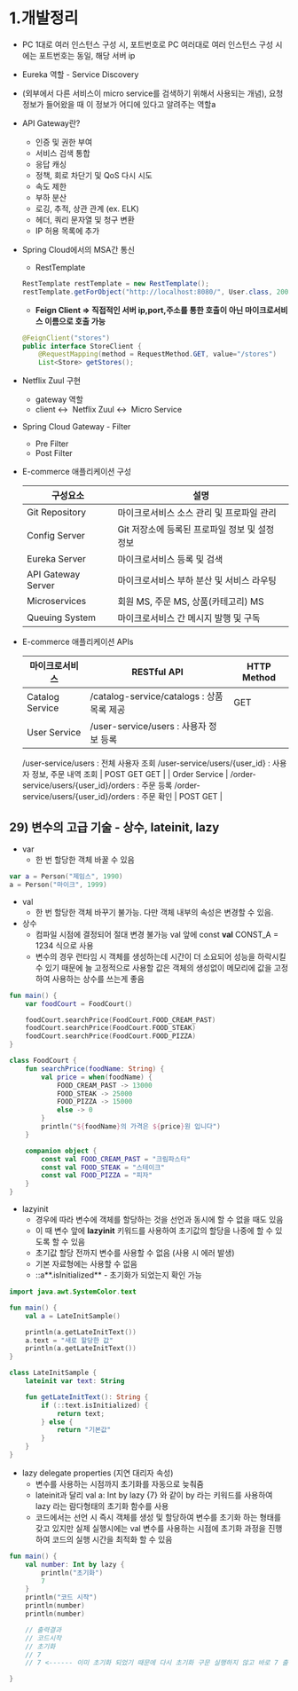 # 1.개발정리

- PC 1대로 여러 인스턴스 구성 시, 포트번호로 PC 여러대로 여러 인스턴스 구성 시에는 포트번호는 동일, 해당 서버 ip
- Eureka 역할 - Service Discovery
- (외부에서 다른 서비스이 micro service를 검색하기 위해서 사용되는 개념), 요청 정보가 들어왔을 때 이 정보가 어디에 있다고 알려주는 역할a
- API Gateway란?
    - 인증 및 권한 부여
    - 서비스 검색 통합
    - 응답 캐싱
    - 정책, 회로 차단기 및 QoS 다시 시도
    - 속도 제한
    - 부하 분산
    - 로깅, 추적, 상관 관계 (ex. ELK)
    - 헤더, 쿼리 문자열 및 청구 변환
    - IP 허용 목록에 추가

- Spring Cloud에서의 MSA간 통신
    - RestTemplate

    ```java
    RestTemplate restTemplate = new RestTemplate();
    restTemplate.getForObject("http://localhost:8080/", User.class, 200);
    ```

    - **Feign Client ⇒  직접적인 서버 ip,port,주소를 통한 호출이 아닌 마이크로서비스 이름으로 호출 가능**

    ```java
    @FeignClient("stores")
    public interface StoreClient {
    	@RequestMapping(method = RequestMethod.GET, value="/stores")
    	List<Store> getStores();
    ```


- Netflix Zuul 구현
    - gateway 역할
    - client ↔  Netflix Zuul ↔  Micro Service


- Spring Cloud Gateway - Filter
  - Pre Filter
  - Post Filter
- E-commerce 애플리케이션 구성

    | 구성요소 | 설명 |
    | --- | --- |
    | Git Repository | 마이크로서비스 소스 관리 및 프로파일 관리 |
    | Config Server | Git 저장소에 등록된 프로파일 정보 및 설정 정보 |
    | Eureka Server | 마이크로서비스 등록 및 검색 |
    | API Gateway Server | 마이크로서비스 부하 분산 및 서비스 라우팅 |
    | Microservices | 회원 MS, 주문 MS, 상품(카테고리) MS |
    | Queuing System | 마이크로서비스 간 메시지 발행 및 구독 |
- E-commerce 애플리케이션 APIs

    | 마이크로서비스 | RESTful API | HTTP Method |
    | --- | --- | --- |
    | Catalog Service | /catalog-service/catalogs : 상품 목록 제공 | GET |
    | User Service | /user-service/users : 사용자 정보 등록
    /user-service/users : 전체 사용자 조회
    /user-service/users/{user_id} : 사용자 정보, 주문 내역 조회 | POST
    GET
    GET |
    | Order Service | /order-service/users/{user_id}/orders : 주문 등록
    /order-service/users/{user_id}/orders : 주문 확인 | POST
    GET |

## 29) 변수의 고급 기술 - 상수, lateinit, lazy

- var
    - 한 번 할당한 객체 바꿀 수 있음

```kotlin
var a = Person("제임스", 1990)
a = Person("마이크", 1999)
```

- val
    - 한 번 할당한 객체 바꾸기 불가능. 다만 객체 내부의 속성은 변경할 수 있음.
- 상수
    - 컴파일 시점에 결정되어 절대 변경 불가능 val 앞에 const **val** CONST_A = 1234 식으로 사용
    - 변수의 경우 런타임 시 객체를 생성하는데 시간이 더 소요되어 성능을 하락시킬 수 있기 때문에 늘 고정적으로 사용할 값은 객체의 생성없이 메모리에 값을 고정하여 사용하는 상수를 쓰는게 좋음

```kotlin
fun main() {
    var foodCourt = FoodCourt()

    foodCourt.searchPrice(FoodCourt.FOOD_CREAM_PAST)
    foodCourt.searchPrice(FoodCourt.FOOD_STEAK)
    foodCourt.searchPrice(FoodCourt.FOOD_PIZZA)
}

class FoodCourt {
    fun searchPrice(foodName: String) {
        val price = when(foodName) {
            FOOD_CREAM_PAST -> 13000
            FOOD_STEAK -> 25000
            FOOD_PIZZA -> 15000
            else -> 0
        }
        println("${foodName}의 가격은 ${price}원 입니다")
    }

    companion object {
        const val FOOD_CREAM_PAST = "크림파스타"
        const val FOOD_STEAK = "스테이크"
        const val FOOD_PIZZA = "피자"
    }
}
```

- lazyinit
    - 경우에 따라 변수에 객체를 할당하는 것을 선언과 동시에 할 수 없을 때도 있음
    - 이 때 변수 앞에 **lazyinit** 키워드를 사용하여 초기값의 할당을 나중에 할 수 있도록 할 수 있음
    - 초기값 할당 전까지 변수를 사용할 수 없음 (사용 시 에러 발생)
    - 기본 자료형에는 사용할 수 없음
    - ::a**.isInitialized** - 초기화가 되었는지 확인 가능

```kotlin
import java.awt.SystemColor.text

fun main() {
    val a = LateInitSample()

    println(a.getLateInitText())
    a.text = "새로 할당한 값"
    println(a.getLateInitText())
}

class LateInitSample {
    lateinit var text: String

    fun getLateInitText(): String {
        if (::text.isInitialized) {
            return text;
        } else {
            return "기본값"
        }
    }
}
```

- lazy delegate properties (지연 대리자 속성)
    - 변수를 사용하는 시점까지 초기화를 자동으로 늦춰줌
    - lateinit과 달리 val a: Int by lazy {7} 와 같이 by 라는 키워드를 사용하여 lazy 라는 람다형태의 초기화 함수를 사용
    - 코드에서는 선언 시 즉시 객체를 생성 및 할당하여 변수를 초기화 하는 형태를 갖고 있지만 실제 실행시에는 val 변수를 사용하는 시점에 초기화 과정을 진행하여 코드의 실행 시간을 최적화 할 수 있음

```kotlin
fun main() {
    val number: Int by lazy {
        println("초기화")
        7
    }
    println("코드 시작")
    println(number)
    println(number)

    // 출력결과
    // 코드시작
    // 초기화
    // 7
    // 7 <------ 이미 초기화 되었기 때문에 다시 초기화 구문 실행하지 않고 바로 7 출력

}
```
